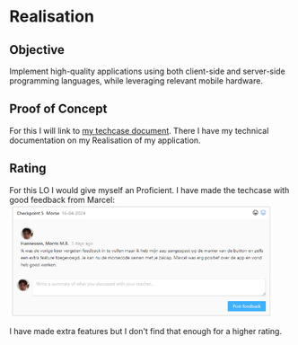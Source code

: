 # Realisation

## Objective

Implement high-quality applications using both client-side and server-side programming languages, while leveraging relevant mobile hardware.

## Proof of Concept

For this I will link to [my techcase document](/documentation/tech-case-17.md). 
There I have my technical documentation on my Realisation of my application.

## Rating

For this LO I would give myself an Proficient. I have made the techcase with good feedback from Marcel:
<img src="/documentation/img/Feedpulse-4.png" height="200"/>

I have made extra features but I don't find that enough for a higher rating.


